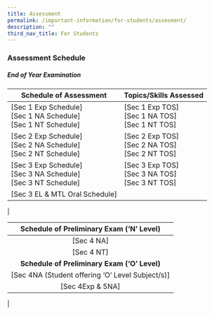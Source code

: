 ```yaml
---
title: Assessment
permalink: /important-information/for-students/assesment/
description: ""
third_nav_title: For Students
---
```

### **Assessment Schedule**
##### **End of Year Examination**

| Schedule of Assessment | Topics/Skills Assessed |
|---|---|
| [Sec 1 Exp Schedule]<br>[Sec 1 NA Schedule]<br>[Sec 1 NT Schedule] | [Sec 1 Exp TOS]<br>[Sec 1 NA TOS]<br>[Sec 1 NT TOS] |
| [Sec 2 Exp Schedule]<br>[Sec 2 NA Schedule]<br>[Sec 2 NT Schedule] | [Sec 2 Exp TOS]<br>[Sec 2 NA TOS]<br>[Sec 2 NT TOS] |
| [Sec 3 Exp Schedule]<br>[Sec 3 NA Schedule]<br>[Sec 3 NT Schedule] | [Sec 3 Exp TOS]<br>[Sec 3 NA TOS]<br>[Sec 3 NT TOS] |
| [Sec 3 EL & MTL Oral Schedule] |   |
|

| Schedule of Preliminary Exam (‘N’ Level) |
|:---:|
| [Sec 4 NA] |
| [Sec 4 NT] |
| **Schedule of Preliminary Exam (‘O’ Level)** |
| [Sec 4NA (Student offering ‘O’ Level Subject/s)] |
| [Sec 4Exp & 5NA] |
|